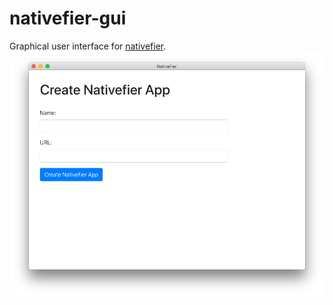 # nativefier-gui

Graphical user interface for [nativefier](https://github.com/nativefier/nativefier).
![](screenshot.png)
